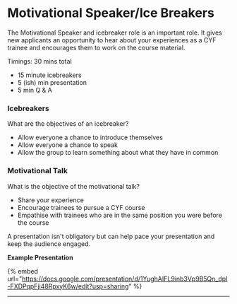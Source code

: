 # Motivational Speaker/Ice Breakers

The Motivational Speaker and icebreaker role is an important role. It gives new applicants an opportunity to hear about your experiences as a CYF trainee and encourages them to work on the course material.&#x20;

Timings: 30 mins total

* 15 minute icebreakers
* 5 (ish) min presentation
* 5 min Q & A

### **Icebreakers**

What are the objectives of an icebreaker?

* Allow everyone a chance to introduce themselves
* Allow everyone a chance to speak
* Allow the group to learn something about what they have in common

### **Motivational Talk**

What is the objective of the motivational talk?

* Share your experience
* Encourage trainees to pursue a CYF course
* Empathise with trainees who are in the same position you were before the course

A presentation isn't obligatory but can help pace your presentation and keep the audience engaged.

**Example Presentation**

{% embed url="https://docs.google.com/presentation/d/1YughAIFL9inb3Vp9B5Qn_dpI-FXDPqpFji48RpxyK6w/edit?usp=sharing" %}

****
